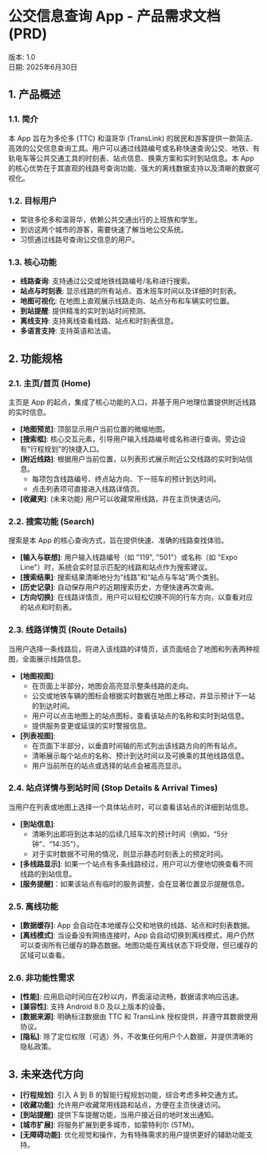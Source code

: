 # **公交信息查询 App \- 产品需求文档 (PRD)**

版本: 1.0  
日期: 2025年6月30日

## **1\. 产品概述**

### **1.1. 简介**

本 App 旨在为多伦多 (TTC) 和温哥华 (TransLink) 的居民和游客提供一款简洁、高效的公交信息查询工具。用户可以通过线路编号或名称快速查询公交、地铁、有轨电车等公共交通工具的时刻表、站点信息、换乘方案和实时到站信息。本 App 的核心优势在于其直观的线路号查询功能、强大的离线数据支持以及清晰的数据可视化。

### **1.2. 目标用户**

* 常驻多伦多和温哥华，依赖公共交通出行的上班族和学生。  
* 到访这两个城市的游客，需要快速了解当地公交系统。  
* 习惯通过线路号查询公交信息的用户。

### **1.3. 核心功能**

* **线路查询**: 支持通过公交或地铁线路编号/名称进行搜索。  
* **站点与时刻表**: 显示线路的所有站点、首末班车时间以及详细的时刻表。  
* **地图可视化**: 在地图上直观展示线路走向、站点分布和车辆实时位置。  
* **到站提醒**: 提供精准的实时到站时间预测。  
* **离线支持**: 支持离线查看线路、站点和时刻表信息。  
* **多语言支持**: 支持英语和法语。

## **2\. 功能规格**

### **2.1. 主页/首页 (Home)**

主页是 App 的起点，集成了核心功能的入口，并基于用户地理位置提供附近线路的实时信息。

* **\[地图预览\]**: 顶部显示用户当前位置的微缩地图。  
* **\[搜索框\]**: 核心交互元素，引导用户输入线路编号或名称进行查询。旁边设有“行程规划”的快捷入口。  
* **\[附近线路\]**: 根据用户当前位置，以列表形式展示附近公交线路的实时到站信息。  
  * 每项包含线路编号、终点站方向、下一班车的预计到达时间。  
  * 点击列表项可直接进入线路详情页。  
* **\[收藏夹\]**: (未来功能) 用户可以收藏常用线路，并在主页快速访问。

### **2.2. 搜索功能 (Search)**

搜索是本 App 的核心查询方式，旨在提供快速、准确的线路查找体验。

* **\[输入与联想\]**: 用户输入线路编号（如 "119", "501"）或名称（如 "Expo Line"）时，系统会实时显示匹配的线路和站点作为搜索建议。  
* **\[搜索结果\]**: 搜索结果清晰地分为“线路”和“站点与车站”两个类别。  
* **\[历史记录\]**: 自动保存用户的近期搜索历史，方便快速再次查询。  
* **\[方向切换\]**: 在线路详情页，用户可以轻松切换不同的行车方向，以查看对应的站点和时刻表。

### **2.3. 线路详情页 (Route Details)**

当用户选择一条线路后，将进入该线路的详情页，该页面结合了地图和列表两种视图，全面展示线路信息。

* **\[地图视图\]**:  
  * 在页面上半部分，地图会高亮显示整条线路的走向。  
  * 公交或地铁车辆的图标会根据实时数据在地图上移动，并显示预计下一站的到达时间。  
  * 用户可以点击地图上的站点图标，查看该站点的名称和实时到站信息。  
  * 提供服务变更或延误的实时警报信息。  
* **\[列表视图\]**:  
  * 在页面下半部分，以垂直时间轴的形式列出该线路方向的所有站点。  
  * 清晰展示每个站点的名称、预计到达时间以及可换乘的其他线路信息。  
  * 用户当前所在的站点或选择的站点会被高亮显示。

### **2.4. 站点详情与到站时间 (Stop Details & Arrival Times)**

当用户在列表或地图上选择一个具体站点时，可以查看该站点的详细到站信息。

* **\[到站信息\]**:  
  * 清晰列出即将到达本站的后续几班车次的预计时间（例如，“5分钟”、“14:35”）。  
  * 对于实时数据不可用的情况，则显示静态时刻表上的预定时间。  
* **\[多线路显示\]**: 如果一个站点有多条线路经过，用户可以方便地切换查看不同线路的到站信息。  
* **\[服务提醒\]**：如果该站点有临时的服务调整，会在显著位置显示提醒信息。

### **2.5. 离线功能**

* **\[数据缓存\]**: App 会自动在本地缓存公交和地铁的线路、站点和时刻表数据。  
* **\[离线模式\]**: 当设备没有网络连接时，App 会自动切换到离线模式，用户仍然可以查询所有已缓存的静态数据。地图功能在离线状态下将受限，但已缓存的区域可以查看。

### **2.6. 非功能性需求**

* **\[性能\]**: 应用启动时间应在2秒以内，界面滚动流畅，数据请求响应迅速。  
* **\[兼容性\]**: 支持 Android 8.0 及以上版本的设备。  
* **\[数据来源\]**: 明确标注数据由 TTC 和 TransLink 授权提供，并遵守其数据使用协议。  
* **\[隐私\]**: 除了定位权限（可选）外，不收集任何用户个人数据，并提供清晰的隐私政策。

## **3\. 未来迭代方向**

* **\[行程规划\]**: 引入 A 到 B 的智能行程规划功能，综合考虑多种交通方式。  
* **\[收藏功能\]**: 允许用户收藏常用线路和站点，方便在主页快速访问。  
* **\[到站提醒\]**: 提供下车提醒功能，当用户接近目的地时发出通知。  
* **\[城市扩展\]**: 将服务扩展到更多城市，如蒙特利尔 (STM)。  
* **\[无障碍功能\]**: 优化视觉和操作，为有特殊需求的用户提供更好的辅助功能支持。